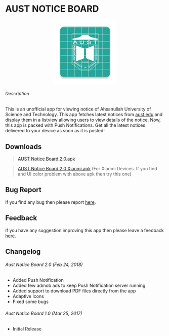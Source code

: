 # AUST NOTICE BOARD
<p align="center">
  <img src="/app/src/main/ic_launcher-web.png" width="200"/>
 </p>

###### Description
This is an unofficial app for viewing notice of Ahsanullah University of Science and Technology. This app fetches latest notices from [aust.edu](http://www.aust.edu/news_events.htm) and display them in a listview allowing users to view details of the notice. Now, this app is packed with Push Notifications. Get all the latest notices delivered to your device as soon as it is posted!

## Downloads
> [AUST Notice Board 2.0.apk](https://github.com/igeniusarnob/aust-notice-board/raw/master/app/release/Aust%20Notice%20Board%202.0%20Final.apk)

> [AUST Notice Board 2.0 Xiaomi.apk](https://github.com/igeniusarnob/aust-notice-board/raw/master/app/release/Aust%20Notice%20Board%202.0%20Final%20Xiaomi.apk) (For Xiaomi Devices. If you find and UI color problem with above apk then try this one)

## Bug Report
If you find any bug then please report [here](https://goo.gl/forms/1TfxtuIwQmXdMSb43).

## Feedback
If you have any suggestion improving this app then please leave a feedback [here](https://goo.gl/forms/BocHrCBgwhOznu493).

## Changelog

###### Aust Notice Board 2.0 (Feb 24, 2018)
- Added Push Notification 
- Added few admob ads to keep Push Notification server running
- Added support to download PDF files directly from the app
- Adaptive Icons
- Fixed some bugs

###### Aust Notice Board 1.0 (Mar 25, 2017)
- Initial Release

